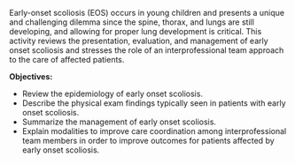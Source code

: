 Early-onset scoliosis (EOS) occurs in young children and presents a unique and challenging dilemma since the spine, thorax, and lungs are still developing, and allowing for proper lung development is critical. This activity reviews the presentation, evaluation, and management of early onset scoliosis and stresses the role of an interprofessional team approach to the care of affected patients.

**Objectives:**
- Review the epidemiology of early onset scoliosis.
- Describe the physical exam findings typically seen in patients with early onset scoliosis.
- Summarize the management of early onset scoliosis.
- Explain modalities to improve care coordination among interprofessional team members in order to improve outcomes for patients affected by early onset scoliosis.